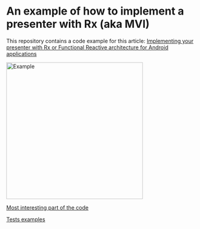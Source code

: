 # An example of how to implement a presenter with Rx (aka MVI)

This repository contains a code example for this article: [Implementing your presenter with Rx or Functional Reactive architecture for Android applications](https://rongi.github.io/kotlin-blog/rx-presenter.html)

<img src="https://github.com/rongi/rx-presenter-example/raw/master/docs/example.gif" alt="Example" width="360"/>

[Most interesting part of the code](https://github.com/rongi/rx-presenter/tree/master/app/src/main/java/com/github/rongi/rxpresenter/example/app/main)

[Tests examples](https://github.com/rongi/rx-presenter/blob/master/app/src/test/java/com/github/rongi/rxpresenter/example/app/main/MainViewModelTest.kt)
